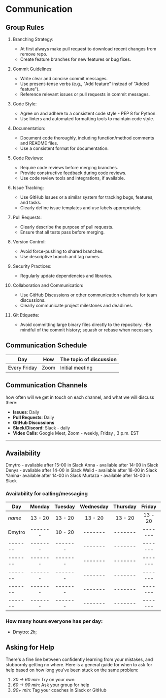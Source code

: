 <!--
    this template is for inspiration, feel free to change it however you like!

    Careful! be sure to protect your privacy when filling out this document
        everything you write here will be public
        so share only what you are comfortable sharing online
        you can share the rest in confidence with you group by another channel
-->

# Communication

## Group Rules

1. Branching Strategy:

    - At first always make pull request to download recent changes from remove repo.
    - Create feature branches for new features or bug fixes.

2. Commit Guidelines:

    - Write clear and concise commit messages.
    - Use present-tense verbs (e.g., "Add feature" instead of "Added feature").
    - Reference relevant issues or pull requests in commit messages.

3. Code Style:

    - Agree on and adhere to a consistent code style - PEP 8 for Python.
    - Use linters and automated formatting tools to maintain code style.

4. Documentation:

    - Document code thoroughly, including function/method comments and README files.
    - Use a consistent format for documentation.

5. Code Reviews:

    - Require code reviews before merging branches.
    - Provide constructive feedback during code reviews.
    - Use code review tools and integrations, if available.

6. Issue Tracking:

    - Use GitHub Issues or a similar system for tracking bugs, features, and tasks.
    - Clearly define issue templates and use labels appropriately.

7. Pull Requests:

    - Clearly describe the purpose of pull requests.
    - Ensure that all tests pass before merging.

8. Version Control:

    - Avoid force-pushing to shared branches.
    - Use descriptive branch and tag names.

9. Security Practices:

    - Regularly update dependencies and libraries.

10. Collaboration and Communication:

    - Use GitHub Discussions or other communication channels for team discussions.
    - Clearly communicate project milestones and deadlines.

11. Git Etiquette:

    - Avoid committing large binary files directly to the repository.
     -Be mindful of the commit history; squash or rebase when necessary.


## Communication Schedule

| Day | How | The topic of discussion |
| ------------ | ---- | --------------- |
| Every Friday | Zoom | Initial meeting |

## Communication Channels

how often will we get in touch on each channel, and what we will discuss there:

- **Issues**: Daily
- **Pull Requests**: Daily
- **GitHub Discussions**
- **Slack/Discord**: Slack - daily
- **Video Calls**: Google Meet, Zoom - weekly, Friday , 3 p.m. EST

---

## Availability

Dmytro - avaliable after 15-00 in Slack
Anna - avaliable after 14-00 in Slack
Denys - avaliable after 14-00 in Slack
Walid - available after 18-00 in Slack
Yanina- available after 14-00 in Slack
Murtaza - available after 14-00 in Slack

### Availability for calling/messaging

| Day     | Monday  | Tuesday | Wednesday | Thursday | Friday  | Saturday | Sunday  |
| ------- | :-----: | :-----: | :-------: | :------: | :-----: | :------: | :-----: |
| _name_  | 13 - 20 | 13 - 20 |  13 - 20  | 13 - 20  | 13 - 20 | 13 - 20  | 13 - 20 |
| Dmytro  | ------- | 10 - 20 |  -------  | -------  | ------- | 15 - 22  | ------- |
| ------- | ------- | ------- |  -------  | -------  | ------- | -------  | ------- |
| ------- | ------- | ------- |  -------  | -------  | ------- | -------  | ------- |
| ------- | ------- | ------- |  -------  | -------  | ------- | -------  | ------- |
| ------- | ------- | ------- |  -------  | -------  | ------- | -------  | ------- |
| ------- | ------- | ------- |  -------  | -------  | ------- | -------  | ------- |

### How many hours everyone has per day:

- Dmytro: _2h_;


## Asking for Help

There's a fine line between confidently learning from your mistakes, and
stubbornly getting no where. Here is a general guide for when to ask for help
based on how long you've been stuck on the same problem:

1. _30 -> 60 min_: Try on your own
2. _60 -> 90 min_: Ask your group for help
3. _90+ min_: Tag your coaches in Slack or GitHub
